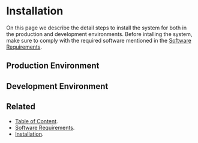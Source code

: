 # Installation

On this page we describe the detail steps to install the system for both in the production and development environments. Before intalling the system, make sure to comply with the required software mentioned in the [Software Requirements](Software-Requirements.md).

## Production Environment

## Development Environment

## Related

+ [Table of Content](README.md).
+ [Software Requirements](Software-Requirements.md).
+ [Installation](Installation.md).